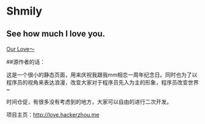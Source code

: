# Shmily

## See how much I love you.

[Our Love～](http://lovedaisy.quicy.cn)


##源作者的话：

这是一个很小的静态页面，用来庆祝我跟我mm相恋一周年纪念日。同时也为了以程序员的视角来表达浪漫，改变大家对于程序员先入为主的形象，程序员改变世界~
    
时间仓促，有很多没有考虑到的地方，大家可以自由的进行二次开发。
    
项目主页：http://love.hackerzhou.me
